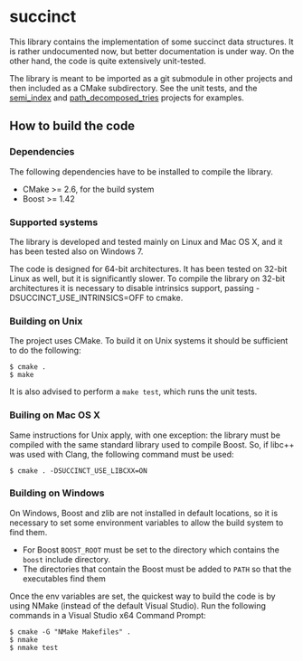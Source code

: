 succinct
========

This library contains the implementation of some succinct data
structures. It is rather undocumented now, but better documentation is
under way. On the other hand, the code is quite extensively
unit-tested.

The library is meant to be imported as a git submodule in other
projects and then included as a CMake subdirectory. See the unit
tests, and the [semi_index](https://github.com/ot/semi_index) and
[path_decomposed_tries](https://github.com/ot/path_decomposed_tries)
projects for examples.

How to build the code
---------------------

### Dependencies ###

The following dependencies have to be installed to compile the library.

* CMake >= 2.6, for the build system
* Boost >= 1.42

### Supported systems ###

The library is developed and tested mainly on Linux and Mac OS X, and
it has been tested also on Windows 7.

The code is designed for 64-bit architectures. It has been tested on
32-bit Linux as well, but it is significantly slower. To compile the
library on 32-bit architectures it is necessary to disable intrinsics
support, passing -DSUCCINCT_USE_INTRINSICS=OFF to cmake.

### Building on Unix ###

The project uses CMake. To build it on Unix systems it should be
sufficient to do the following:

    $ cmake .
    $ make

It is also advised to perform a `make test`, which runs the unit
tests.

### Builing on Mac OS X ###

Same instructions for Unix apply, with one exception: the library must
be compiled with the same standard library used to compile Boost. So,
if libc++ was used with Clang, the following command must be used:

    $ cmake . -DSUCCINCT_USE_LIBCXX=ON


### Building on Windows ###

On Windows, Boost and zlib are not installed in default locations, so
it is necessary to set some environment variables to allow the build
system to find them.

* For Boost `BOOST_ROOT` must be set to the directory which contains
  the `boost` include directory.
* The directories that contain the Boost must be added to `PATH` so
  that the executables find them

Once the env variables are set, the quickest way to build the code is
by using NMake (instead of the default Visual Studio). Run the
following commands in a Visual Studio x64 Command Prompt:

    $ cmake -G "NMake Makefiles" .
    $ nmake
    $ nmake test
